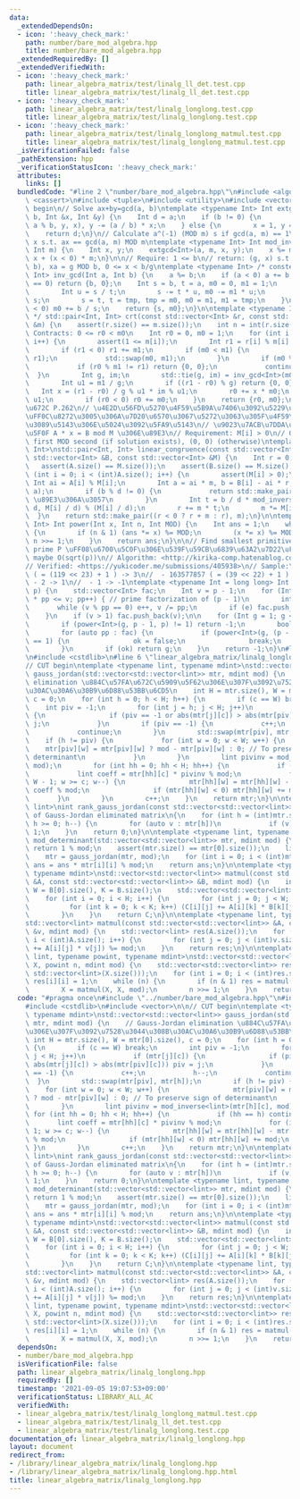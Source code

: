 ```yaml
---
data:
  _extendedDependsOn:
  - icon: ':heavy_check_mark:'
    path: number/bare_mod_algebra.hpp
    title: number/bare_mod_algebra.hpp
  _extendedRequiredBy: []
  _extendedVerifiedWith:
  - icon: ':heavy_check_mark:'
    path: linear_algebra_matrix/test/linalg_ll_det.test.cpp
    title: linear_algebra_matrix/test/linalg_ll_det.test.cpp
  - icon: ':heavy_check_mark:'
    path: linear_algebra_matrix/test/linalg_longlong.test.cpp
    title: linear_algebra_matrix/test/linalg_longlong.test.cpp
  - icon: ':heavy_check_mark:'
    path: linear_algebra_matrix/test/linalg_longlong_matmul.test.cpp
    title: linear_algebra_matrix/test/linalg_longlong_matmul.test.cpp
  _isVerificationFailed: false
  _pathExtension: hpp
  _verificationStatusIcon: ':heavy_check_mark:'
  attributes:
    links: []
  bundledCode: "#line 2 \"number/bare_mod_algebra.hpp\"\n#include <algorithm>\n#include\
    \ <cassert>\n#include <tuple>\n#include <utility>\n#include <vector>\n\n// CUT\
    \ begin\n// Solve ax+by=gcd(a, b)\ntemplate <typename Int> Int extgcd(Int a, Int\
    \ b, Int &x, Int &y) {\n    Int d = a;\n    if (b != 0) {\n        d = extgcd(b,\
    \ a % b, y, x), y -= (a / b) * x;\n    } else {\n        x = 1, y = 0;\n    }\n\
    \    return d;\n}\n// Calculate a^(-1) (MOD m) s if gcd(a, m) == 1\n// Calculate\
    \ x s.t. ax == gcd(a, m) MOD m\ntemplate <typename Int> Int mod_inverse(Int a,\
    \ Int m) {\n    Int x, y;\n    extgcd<Int>(a, m, x, y);\n    x %= m;\n    return\
    \ x + (x < 0) * m;\n}\n\n// Require: 1 <= b\n// return: (g, x) s.t. g = gcd(a,\
    \ b), xa = g MOD b, 0 <= x < b/g\ntemplate <typename Int> /* constexpr */ std::pair<Int,\
    \ Int> inv_gcd(Int a, Int b) {\n    a %= b;\n    if (a < 0) a += b;\n    if (a\
    \ == 0) return {b, 0};\n    Int s = b, t = a, m0 = 0, m1 = 1;\n    while (t) {\n\
    \        Int u = s / t;\n        s -= t * u, m0 -= m1 * u;\n        auto tmp =\
    \ s;\n        s = t, t = tmp, tmp = m0, m0 = m1, m1 = tmp;\n    }\n    if (m0\
    \ < 0) m0 += b / s;\n    return {s, m0};\n}\n\ntemplate <typename Int>\n/* constexpr\
    \ */ std::pair<Int, Int> crt(const std::vector<Int> &r, const std::vector<Int>\
    \ &m) {\n    assert(r.size() == m.size());\n    int n = int(r.size());\n    //\
    \ Contracts: 0 <= r0 < m0\n    Int r0 = 0, m0 = 1;\n    for (int i = 0; i < n;\
    \ i++) {\n        assert(1 <= m[i]);\n        Int r1 = r[i] % m[i], m1 = m[i];\n\
    \        if (r1 < 0) r1 += m1;\n        if (m0 < m1) {\n            std::swap(r0,\
    \ r1);\n            std::swap(m0, m1);\n        }\n        if (m0 % m1 == 0) {\n\
    \            if (r0 % m1 != r1) return {0, 0};\n            continue;\n      \
    \  }\n        Int g, im;\n        std::tie(g, im) = inv_gcd<Int>(m0, m1);\n\n\
    \        Int u1 = m1 / g;\n        if ((r1 - r0) % g) return {0, 0};\n\n     \
    \   Int x = (r1 - r0) / g % u1 * im % u1;\n        r0 += x * m0;\n        m0 *=\
    \ u1;\n        if (r0 < 0) r0 += m0;\n    }\n    return {r0, m0};\n}\n\n// \u87FB\
    \u672C P.262\n// \u4E2D\u56FD\u5270\u4F59\u5B9A\u7406\u3092\u5229\u7528\u3057\u3066\
    \uFF0C\u8272\u3005\u306A\u7D20\u6570\u3067\u5272\u3063\u305F\u4F59\u308A\u304B\
    \u3089\u5143\u306E\u5024\u3092\u5FA9\u5143\n// \u9023\u7ACB\u7DDA\u5F62\u5408\u540C\
    \u5F0F A * x = B mod M \u306E\u89E3\n// Requirement: M[i] > 0\n// Output: x =\
    \ first MOD second (if solution exists), (0, 0) (otherwise)\ntemplate <typename\
    \ Int>\nstd::pair<Int, Int> linear_congruence(const std::vector<Int> &A, const\
    \ std::vector<Int> &B, const std::vector<Int> &M) {\n    Int r = 0, m = 1;\n \
    \   assert(A.size() == M.size());\n    assert(B.size() == M.size());\n    for\
    \ (int i = 0; i < (int)A.size(); i++) {\n        assert(M[i] > 0);\n        const\
    \ Int ai = A[i] % M[i];\n        Int a = ai * m, b = B[i] - ai * r, d = std::__gcd(M[i],\
    \ a);\n        if (b % d != 0) {\n            return std::make_pair(0, 0); //\
    \ \u89E3\u306A\u3057\n        }\n        Int t = b / d * mod_inverse<Int>(a /\
    \ d, M[i] / d) % (M[i] / d);\n        r += m * t;\n        m *= M[i] / d;\n  \
    \  }\n    return std::make_pair((r < 0 ? r + m : r), m);\n}\n\ntemplate <typename\
    \ Int> Int power(Int x, Int n, Int MOD) {\n    Int ans = 1;\n    while (n > 0)\
    \ {\n        if (n & 1) (ans *= x) %= MOD;\n        (x *= x) %= MOD;\n       \
    \ n >>= 1;\n    }\n    return ans;\n}\n\n// Find smallest primitive root for given\
    \ prime P \uFF08\u6700\u5C0F\u306E\u539F\u59CB\u6839\u63A2\u7D22\uFF09\n// Complexity:\
    \ maybe O(sqrt(p))\n// Algorithm: <http://kirika-comp.hatenablog.com/entry/2018/03/12/210446>\n\
    // Verified: <https://yukicoder.me/submissions/405938>\n// Sample:\n//  - 998244353\
    \ ( = (119 << 23) + 1 ) -> 3\n//  - 163577857 ( = (39 << 22) + 1 ) -> 23\n// \
    \ - 2 -> 1\n//  - 1 -> -1\ntemplate <typename Int = long long> Int find_smallest_primitive_root(Int\
    \ p) {\n    std::vector<Int> fac;\n    Int v = p - 1;\n    for (Int pp = 2; pp\
    \ * pp <= v; pp++) { // prime factorization of (p - 1)\n        int e = 0;\n \
    \       while (v % pp == 0) e++, v /= pp;\n        if (e) fac.push_back(pp);\n\
    \    }\n    if (v > 1) fac.push_back(v);\n\n    for (Int g = 1; g < p; g++) {\n\
    \        if (power<Int>(g, p - 1, p) != 1) return -1;\n        bool ok = true;\n\
    \        for (auto pp : fac) {\n            if (power<Int>(g, (p - 1) / pp, p)\
    \ == 1) {\n                ok = false;\n                break;\n            }\n\
    \        }\n        if (ok) return g;\n    }\n    return -1;\n}\n#line 4 \"linear_algebra_matrix/linalg_longlong.hpp\"\
    \n#include <cstdlib>\n#line 6 \"linear_algebra_matrix/linalg_longlong.hpp\"\n\n\
    // CUT begin\ntemplate <typename lint, typename mdint>\nstd::vector<std::vector<lint>>\
    \ gauss_jordan(std::vector<std::vector<lint>> mtr, mdint mod) {\n    // Gauss-Jordan\
    \ elimination \u884C\u57FA\u672C\u5909\u5F62\u306E\u307F\u3092\u7528\u3044\u308B\
    \u30AC\u30A6\u30B9\u6D88\u53BB\u6CD5\n    int H = mtr.size(), W = mtr[0].size(),\
    \ c = 0;\n    for (int h = 0; h < H; h++) {\n        if (c == W) break;\n    \
    \    int piv = -1;\n        for (int j = h; j < H; j++)\n            if (mtr[j][c])\
    \ {\n                if (piv == -1 or abs(mtr[j][c]) > abs(mtr[piv][c])) piv =\
    \ j;\n            }\n        if (piv == -1) {\n            c++;\n            h--;\n\
    \            continue;\n        }\n        std::swap(mtr[piv], mtr[h]);\n    \
    \    if (h != piv) {\n            for (int w = 0; w < W; w++) {\n            \
    \    mtr[piv][w] = mtr[piv][w] ? mod - mtr[piv][w] : 0; // To preserve sign of\
    \ determinant\n            }\n        }\n        lint pivinv = mod_inverse<lint>(mtr[h][c],\
    \ mod);\n        for (int hh = 0; hh < H; hh++) {\n            if (hh == h) continue;\n\
    \            lint coeff = mtr[hh][c] * pivinv % mod;\n            for (int w =\
    \ W - 1; w >= c; w--) {\n                mtr[hh][w] = mtr[hh][w] - mtr[h][w] *\
    \ coeff % mod;\n                if (mtr[hh][w] < 0) mtr[hh][w] += mod;\n     \
    \       }\n        }\n        c++;\n    }\n    return mtr;\n}\n\ntemplate <typename\
    \ lint>\nint rank_gauss_jordan(const std::vector<std::vector<lint>> &mtr) // Rank\
    \ of Gauss-Jordan eliminated matrix\n{\n    for (int h = (int)mtr.size() - 1;\
    \ h >= 0; h--) {\n        for (auto v : mtr[h])\n            if (v) return h +\
    \ 1;\n    }\n    return 0;\n}\n\ntemplate <typename lint, typename mdint> lint\
    \ mod_determinant(std::vector<std::vector<lint>> mtr, mdint mod) {\n    if (mtr.empty())\
    \ return 1 % mod;\n    assert(mtr.size() == mtr[0].size());\n    lint ans = 1;\n\
    \    mtr = gauss_jordan(mtr, mod);\n    for (int i = 0; i < (int)mtr.size(); i++)\
    \ ans = ans * mtr[i][i] % mod;\n    return ans;\n}\n\ntemplate <typename lint,\
    \ typename mdint>\nstd::vector<std::vector<lint>> matmul(const std::vector<std::vector<lint>>\
    \ &A, const std::vector<std::vector<lint>> &B, mdint mod) {\n    int H = A.size(),\
    \ W = B[0].size(), K = B.size();\n    std::vector<std::vector<lint>> C(H, std::vector<lint>(W));\n\
    \    for (int i = 0; i < H; i++) {\n        for (int j = 0; j < W; j++) {\n  \
    \          for (int k = 0; k < K; k++) (C[i][j] += A[i][k] * B[k][j]) %= mod;\n\
    \        }\n    }\n    return C;\n}\n\ntemplate <typename lint, typename mdint>\n\
    std::vector<lint> matmul(const std::vector<std::vector<lint>> &A, const std::vector<lint>\
    \ &v, mdint mod) {\n    std::vector<lint> res(A.size());\n    for (int i = 0;\
    \ i < (int)A.size(); i++) {\n        for (int j = 0; j < (int)v.size(); j++) (res[i]\
    \ += A[i][j] * v[j]) %= mod;\n    }\n    return res;\n}\n\ntemplate <typename\
    \ lint, typename powint, typename mdint>\nstd::vector<std::vector<lint>> matpower(std::vector<std::vector<lint>>\
    \ X, powint n, mdint mod) {\n    std::vector<std::vector<lint>> res(X.size(),\
    \ std::vector<lint>(X.size()));\n    for (int i = 0; i < (int)res.size(); i++)\
    \ res[i][i] = 1;\n    while (n) {\n        if (n & 1) res = matmul(res, X, mod);\n\
    \        X = matmul(X, X, mod);\n        n >>= 1;\n    }\n    return res;\n}\n"
  code: "#pragma once\n#include \"../number/bare_mod_algebra.hpp\"\n#include <cassert>\n\
    #include <cstdlib>\n#include <vector>\n\n// CUT begin\ntemplate <typename lint,\
    \ typename mdint>\nstd::vector<std::vector<lint>> gauss_jordan(std::vector<std::vector<lint>>\
    \ mtr, mdint mod) {\n    // Gauss-Jordan elimination \u884C\u57FA\u672C\u5909\u5F62\
    \u306E\u307F\u3092\u7528\u3044\u308B\u30AC\u30A6\u30B9\u6D88\u53BB\u6CD5\n   \
    \ int H = mtr.size(), W = mtr[0].size(), c = 0;\n    for (int h = 0; h < H; h++)\
    \ {\n        if (c == W) break;\n        int piv = -1;\n        for (int j = h;\
    \ j < H; j++)\n            if (mtr[j][c]) {\n                if (piv == -1 or\
    \ abs(mtr[j][c]) > abs(mtr[piv][c])) piv = j;\n            }\n        if (piv\
    \ == -1) {\n            c++;\n            h--;\n            continue;\n      \
    \  }\n        std::swap(mtr[piv], mtr[h]);\n        if (h != piv) {\n        \
    \    for (int w = 0; w < W; w++) {\n                mtr[piv][w] = mtr[piv][w]\
    \ ? mod - mtr[piv][w] : 0; // To preserve sign of determinant\n            }\n\
    \        }\n        lint pivinv = mod_inverse<lint>(mtr[h][c], mod);\n       \
    \ for (int hh = 0; hh < H; hh++) {\n            if (hh == h) continue;\n     \
    \       lint coeff = mtr[hh][c] * pivinv % mod;\n            for (int w = W -\
    \ 1; w >= c; w--) {\n                mtr[hh][w] = mtr[hh][w] - mtr[h][w] * coeff\
    \ % mod;\n                if (mtr[hh][w] < 0) mtr[hh][w] += mod;\n           \
    \ }\n        }\n        c++;\n    }\n    return mtr;\n}\n\ntemplate <typename\
    \ lint>\nint rank_gauss_jordan(const std::vector<std::vector<lint>> &mtr) // Rank\
    \ of Gauss-Jordan eliminated matrix\n{\n    for (int h = (int)mtr.size() - 1;\
    \ h >= 0; h--) {\n        for (auto v : mtr[h])\n            if (v) return h +\
    \ 1;\n    }\n    return 0;\n}\n\ntemplate <typename lint, typename mdint> lint\
    \ mod_determinant(std::vector<std::vector<lint>> mtr, mdint mod) {\n    if (mtr.empty())\
    \ return 1 % mod;\n    assert(mtr.size() == mtr[0].size());\n    lint ans = 1;\n\
    \    mtr = gauss_jordan(mtr, mod);\n    for (int i = 0; i < (int)mtr.size(); i++)\
    \ ans = ans * mtr[i][i] % mod;\n    return ans;\n}\n\ntemplate <typename lint,\
    \ typename mdint>\nstd::vector<std::vector<lint>> matmul(const std::vector<std::vector<lint>>\
    \ &A, const std::vector<std::vector<lint>> &B, mdint mod) {\n    int H = A.size(),\
    \ W = B[0].size(), K = B.size();\n    std::vector<std::vector<lint>> C(H, std::vector<lint>(W));\n\
    \    for (int i = 0; i < H; i++) {\n        for (int j = 0; j < W; j++) {\n  \
    \          for (int k = 0; k < K; k++) (C[i][j] += A[i][k] * B[k][j]) %= mod;\n\
    \        }\n    }\n    return C;\n}\n\ntemplate <typename lint, typename mdint>\n\
    std::vector<lint> matmul(const std::vector<std::vector<lint>> &A, const std::vector<lint>\
    \ &v, mdint mod) {\n    std::vector<lint> res(A.size());\n    for (int i = 0;\
    \ i < (int)A.size(); i++) {\n        for (int j = 0; j < (int)v.size(); j++) (res[i]\
    \ += A[i][j] * v[j]) %= mod;\n    }\n    return res;\n}\n\ntemplate <typename\
    \ lint, typename powint, typename mdint>\nstd::vector<std::vector<lint>> matpower(std::vector<std::vector<lint>>\
    \ X, powint n, mdint mod) {\n    std::vector<std::vector<lint>> res(X.size(),\
    \ std::vector<lint>(X.size()));\n    for (int i = 0; i < (int)res.size(); i++)\
    \ res[i][i] = 1;\n    while (n) {\n        if (n & 1) res = matmul(res, X, mod);\n\
    \        X = matmul(X, X, mod);\n        n >>= 1;\n    }\n    return res;\n}\n"
  dependsOn:
  - number/bare_mod_algebra.hpp
  isVerificationFile: false
  path: linear_algebra_matrix/linalg_longlong.hpp
  requiredBy: []
  timestamp: '2021-09-05 19:07:53+09:00'
  verificationStatus: LIBRARY_ALL_AC
  verifiedWith:
  - linear_algebra_matrix/test/linalg_longlong_matmul.test.cpp
  - linear_algebra_matrix/test/linalg_ll_det.test.cpp
  - linear_algebra_matrix/test/linalg_longlong.test.cpp
documentation_of: linear_algebra_matrix/linalg_longlong.hpp
layout: document
redirect_from:
- /library/linear_algebra_matrix/linalg_longlong.hpp
- /library/linear_algebra_matrix/linalg_longlong.hpp.html
title: linear_algebra_matrix/linalg_longlong.hpp
---
```

